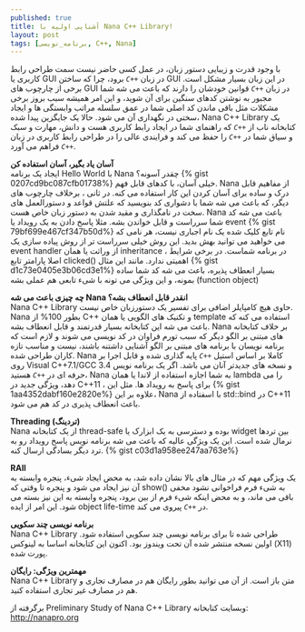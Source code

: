 ```yaml
---
published: true
title: آشنایی اولیه با Nana C++ Library!
layout: post
tags: [برنامه_نویسی, C++, Nana]
---
```

با وجود قدرت و زیبایی دستور زبان، در عمل کسی حاضر نیست سمت طراحی رابط کاربری یا GUI در زبان <i dir="ltr" style="direction: ltr;"><code>C++</code></i> برود، چرا که ساختن GUI در این زبان بسیار مشکل است. برخی از چارچوب های GUI در زبان <i dir="ltr" style="direction: ltr;"><code>C++</code></i> قوانین خودشان را دارند که باعث می شه شما مجبور به نوشتن کدهای سنگین برای آن شوید، و این امر همیشه سبب بروز برخی مشکلات مثل باقی ماندن کد اصلی شما در عمق سلسله مراتب وابستگی ها و ایجاد سختی در نگهداری آن می شود. حالا یک جایگزین پیدا شده، Nana C++ Library یک کتابخانه ناب از <i dir="ltr" style="direction: ltr;"><code>C++</code></i> که راهنمای شما در ایجاد رابط کاربری هست و دانش، مهارت و سبک و سیاق شما در <i dir="ltr" style="direction: ltr;"><code>C++</code></i> را حفظ می کند و فرایندی عالی را در طراحی رابط کاربری در زبان <i dir="ltr" style="direction: ltr;"><code>C++</code></i> فراهم می آورد.  <!--more-->

**آسان یاد بگیر، آسان استفاده کن**   
ایجاد یک برنامه Hello World با Nana چقدر آسونه؟
{% gist 0207cd9bc087cfb01738%}
خیلی آسان، با کدهای قابل فهم. Nana از مفاهیم قابل درک و ساده برای آسان کردن این کار استفاده می کنه. در ثانی ، برخلاف چارچوب های دیگر، که باعث می شه شما با دشواری کد بنویسید که علتش قواعد و دستورالعمل های سخت در نامگذاری و مقید شدن به دستور زبان خاص هست. Nana باعث می شه کد شما سرراست و قابل خواندن بشه. مثلا پاسخ دادن به یک رویداد یا event
{% gist 79bf699e467cf347b50d%}
نام تابع کلیک شده یک نام اجباری نیست، هر نامی که می خواهید می توانید بهش بدید. این روش خیلی سرراست تر از روش پیاده سازی یک event handler از وراثت یا همان inheritance در برنامه شماست. در برخی شرایط ، اصلا پارامتر تابع clicked() اهمیتی ندارد. مانند این مثال
{% gist d1c73e0405e3b06cd3e1%}
بسیار انعطاف پذیره، باعث می شه کد شما ساده بمونه، و این ویژگی می تونه با شیء تابعی هم عملی بشه (function object)

**چه چیزی باعث می شه Nana انقدر قابل انعطاف بشه؟**  
Nana C++ Library حاوی هیچ کامپایلر اضافی برای تفسیر یک دستورزبان خاص نیست. Nana بطور 100% از C++ و تکنیک های الگویی یا همان template استفاده می کنه که باعث می شه این کتابخانه بسیار قدرتمند و قابل انعطاف بشه. Nana بر خلاف کتابخانه های مبتنی بر الگو دیگر که سبب تورم فراوان در کد نویسی می شوند و لازم است که برنامه نویسان با برنامه های مبتنی بر الگو آشنایی داشتنه باشند، نیست و مناسب تازه کاران طراحی شده.
Nana کاملا بر اساس استیل <i dir="ltr" style="direction: ltr;"><code>C++</code></i> پایه گذاری شده و قابل اجرا بر روی Visual C++7.1/GCC 3.4 و نسخه های جدیدتر آنان می باشد. اگر یک برنامه نویس حرفه ای در <i dir="ltr" style="direction: ltr;"><code>C++</code></i> هستید، Nana به شما اجازه استفاده از لاندا یا همان lambda را می دهد، ویژگی جدید در C++11 ، برای پاسخ به رویداد ها. مثل این
{% gist 1aa4352dabf160e2820e%}
علاوه بر این، Nana با اسفتاده از std::bind در C++11 باعث انعطاف پذیری در کد هم می شود.

**Threading (تردینگ)**  
Nana از یک کتابخانه thread-safe بوده و دسترسی به یک ابزارک یا widget بین تردها نرمال شده است. این یک ویژگی عالیه که باعث می شه برنامه نویس پاسخ رویداد رو به ترد دیگر بسادگی ارسال کنه.
{% gist c03d1a958ee247aa763e%}

**RAII**  
یک ویژگی مهم که در مثال های بالا نشان داده شد، به محض ایجاد شیء، پنجره وابسته به آن نیز ایجاد می شود و پنجره تا وقتی که show() به شیء فرم فراخوانی نشود مخفی باقی می ماند، و به محض اینکه شیء فرم از بین برود، پنجره وابسته به این نیز بسته می شود. این امر از ایده object life-time در <i dir="ltr" style="direction: ltr;"><code>C++</code></i> پیروی می کند.

**برنامه نویسی چند سکویی**  
Nana C++ Library طراحی شده تا برای برنامه نویسی چند سکویی استفاده شود. اولین نسخه منتشر شده آن تحت ویندوز بود. اکنون این کتابخانه اساسا به لینوکس (X11) پورت شده.

**مهمترین ویژگی: رایگان**  
Nana C++ Library متن باز است. از آن می توانید بطور رایگان هم در مصارف تجاری و هم در مصارف غیر تجاری استفاده کنید.  

برگرفته از Preliminary Study of Nana C++ Library
وبسایت کتابخانه: http://nanapro.org